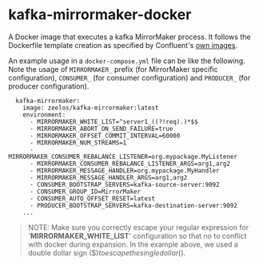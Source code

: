# kafka-mirrormaker-docker

A Docker image that executes a kafka MirrorMaker process. It follows the Dockerfile template creation as specified by Confluent's [own images](https://github.com/confluentinc/cp-docker-images).

An example usage in a `docker-compose.yml` file can be like the following. Note the usage of `MIRRORMAKER_` prefix (for MirrorMaker specific configuration), `CONSUMER_` (for consumer configuration) and `PRODUCER_` (for producer configuration).

      kafka-mirrormaker:
        image: zeelos/kafka-mirrormaker:latest
        environment:
          - MIRRORMAKER_WHITE_LIST=^server1_((?!req).)*$$
          - MIRRORMAKER_ABORT_ON_SEND_FAILURE=true
          - MIRRORMAKER_OFFSET_COMMIT_INTERVAL=60000
          - MIRRORMAKER_NUM_STREAMS=1
          - MIRRORMAKER_CONSUMER_REBALANCE_LISTENER=org.mypackage.MyListener
          - MIRRORMAKER_CONSUMER_REBALANCE_LISTENER_ARGS=arg1,arg2
          - MIRRORMAKER_MESSAGE_HANDLER=org.mypackage.MyHandler
          - MIRRORMAKER_MESSAGE_HANDLER_ARGS=arg1,arg2
          - CONSUMER_BOOTSTRAP_SERVERS=kafka-source-server:9092
          - CONSUMER_GROUP_ID=MirrorMaker
          - CONSUMER_AUTO_OFFSET_RESET=latest
          - PRODUCER_BOOTSTRAP_SERVERS=kafka-destination-server:9092
        ...

> NOTE: Make sure you correctly escape your regular expression for '__MIRRORMAKER\_WHITE\_LIST__' configuration so that no to conflict with docker during expansion. In the example above, we used a double dollar sign ($$) to escape the single dollar ($).